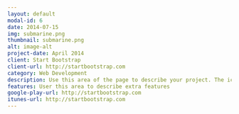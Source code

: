 ```yaml
---
layout: default
modal-id: 6
date: 2014-07-15
img: submarine.png
thumbnail: submarine.png
alt: image-alt
project-date: April 2014
client: Start Bootstrap
client-url: http://startbootstrap.com
category: Web Development
description: Use this area of the page to describe your project. The icon above is part of a free icon set by <a href="https://sellfy.com/p/8Q9P/jV3VZ/">Flat Icons</a>. On their website, you can download their free set with 16 icons, or you can purchase the entire set with 146 icons for only $12!
features: User this area to describe extra features
google-play-url: http://startbootstrap.com
itunes-url: http://startbootstrap.com
---
```

